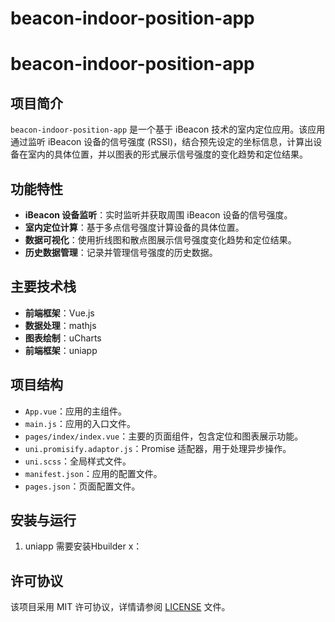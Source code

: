 # beacon-indoor-position-app
# beacon-indoor-position-app

## 项目简介

`beacon-indoor-position-app` 是一个基于 iBeacon 技术的室内定位应用。该应用通过监听 iBeacon 设备的信号强度 (RSSI)，结合预先设定的坐标信息，计算出设备在室内的具体位置，并以图表的形式展示信号强度的变化趋势和定位结果。

## 功能特性

- **iBeacon 设备监听**：实时监听并获取周围 iBeacon 设备的信号强度。
- **室内定位计算**：基于多点信号强度计算设备的具体位置。
- **数据可视化**：使用折线图和散点图展示信号强度变化趋势和定位结果。
- **历史数据管理**：记录并管理信号强度的历史数据。

## 主要技术栈

- **前端框架**：Vue.js
- **数据处理**：mathjs
- **图表绘制**：uCharts
- **前端框架**：uniapp

## 项目结构

- `App.vue`：应用的主组件。
- `main.js`：应用的入口文件。
- `pages/index/index.vue`：主要的页面组件，包含定位和图表展示功能。
- `uni.promisify.adaptor.js`：Promise 适配器，用于处理异步操作。
- `uni.scss`：全局样式文件。
- `manifest.json`：应用的配置文件。
- `pages.json`：页面配置文件。

## 安装与运行

1. uniapp 需要安装Hbuilder x：


## 许可协议

该项目采用 MIT 许可协议，详情请参阅 [LICENSE](LICENSE) 文件。